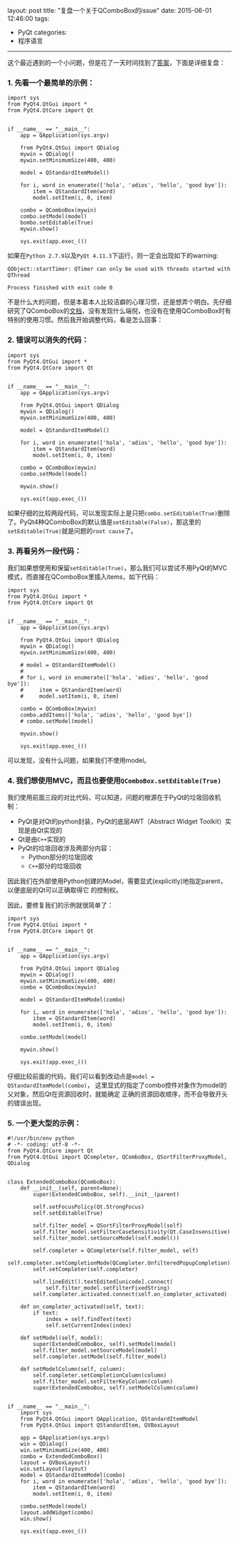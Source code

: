 layout: post
title: "复盘一个关于QComboBox的issue"
date: 2015-06-01 12:46:00
tags:
- PyQt
categories:
- 程序语言

---

这个最近遇到的一个小问题，但是花了一天时间找到了[答案](http://stackoverflow.com/questions/19887777/error-in-model-view-implemention-of-gui-in-pyqt)，下面是详细复盘：


### 1. 先看一个最简单的示例：

```
import sys
from PyQt4.QtGui import *
from PyQt4.QtCore import Qt


if __name__ == "__main__":
    app = QApplication(sys.argv)

    from PyQt4.QtGui import QDialog
    mywin = QDialog()
    mywin.setMinimumSize(400, 400)

    model = QStandardItemModel()

    for i, word in enumerate(['hola', 'adios', 'hello', 'good bye']):
        item = QStandardItem(word)
        model.setItem(i, 0, item)

    combo = QComboBox(mywin)
    combo.setModel(model)
    bombo.setEditable(True)
    mywin.show()

    sys.exit(app.exec_())
```

如果在`Python 2.7.9`以及`PyQt 4.11.3`下运行，则一定会出现如下的warning:

```
QObject::startTimer: QTimer can only be used with threads started with QThread

Process finished with exit code 0
```

不是什么大的问题，但是本着本人比较洁癖的心理习惯，还是想弄个明白。先仔细研究了QComboBox的[文档](http://doc.qt.io/qt-4.8/qcombobox.html)，没有发现什么端倪，也没有在使用QComboBox时有特别的使用习惯。然后我开始调整代码，看是怎么回事：

### 2. 错误可以消失的代码：

```
import sys
from PyQt4.QtGui import *
from PyQt4.QtCore import Qt


if __name__ == "__main__":
    app = QApplication(sys.argv)

    from PyQt4.QtGui import QDialog
    mywin = QDialog()
    mywin.setMinimumSize(400, 400)

    model = QStandardItemModel()

    for i, word in enumerate(['hola', 'adios', 'hello', 'good bye']):
        item = QStandardItem(word)
        model.setItem(i, 0, item)

    combo = QComboBox(mywin)
    combo.setModel(model)

    mywin.show()

    sys.exit(app.exec_())
```

如果仔细的比较两段代码，可以发现实际上是只把`combo.setEditable(True)`删除了。PyQt4种QComboBox的默认值是`setEditable(False)`，那这里的`setEditable(True)`就是问题的`root cause`了。

### 3. 再看另外一段代码：

我们如果想使用和保留`setEditable(True)`，那么我们可以尝试不用PyQt的MVC模式，而直接在QComboBox里插入items，如下代码：

```
import sys
from PyQt4.QtGui import *
from PyQt4.QtCore import Qt


if __name__ == "__main__":
    app = QApplication(sys.argv)

    from PyQt4.QtGui import QDialog
    mywin = QDialog()
    mywin.setMinimumSize(400, 400)

    # model = QStandardItemModel()
    #
    # for i, word in enumerate(['hola', 'adios', 'hello', 'good bye']):
    #     item = QStandardItem(word)
    #     model.setItem(i, 0, item)

    combo = QComboBox(mywin)
    combo.addItems(['hola', 'adios', 'hello', 'good bye'])
    # combo.setModel(model)

    mywin.show()

    sys.exit(app.exec_())
```

可以发现，没有什么问题，如果我们不使用model。

### 4. 我们想使用MVC，而且也要使用`QComboBox.setEditable(True)`

我们使用前面三段的对比代码，可以知道，问题的根源在于PyQt的垃圾回收机制：
- PyQt是对Qt的python封装，PyQt的底层AWT（Abstract Widget Toolkit）实现是由Qt实现的
- Qt是由`C++`实现的
- PyQt的垃圾回收涉及两部分内容：
    - Python部分的垃圾回收
    - `C++`部分的垃圾回收

因此我们在外部使用Python创建的Model，需要显式(explicitly)地指定parent，以便底层的Qt可以正确取得它
的控制权。

因此，要修复我们的示例就很简单了：

```
import sys
from PyQt4.QtGui import *
from PyQt4.QtCore import Qt


if __name__ == "__main__":
    app = QApplication(sys.argv)

    from PyQt4.QtGui import QDialog
    mywin = QDialog()
    mywin.setMinimumSize(400, 400)
    combo = QComboBox(mywin)

    model = QStandardItemModel(combo)

    for i, word in enumerate(['hola', 'adios', 'hello', 'good bye']):
        item = QStandardItem(word)
        model.setItem(i, 0, item)

    combo.setModel(model)

    mywin.show()

    sys.exit(app.exec_())
```

仔细比较前面的代码，我们可以看到改动点是`model = QStandardItemModel(combo)`，
这里显式的指定了combo控件对象作为model的父对象，然后Qt在资源回收时，就能确定
正确的资源回收顺序，而不会导致开头的错误出现。

### 5. 一个更大型的示例：

```
#!/usr/bin/env python
# -*- coding: utf-8 -*-
from PyQt4.QtCore import Qt
from PyQt4.QtGui import QCompleter, QComboBox, QSortFilterProxyModel, QDialog


class ExtendedComboBox(QComboBox):
    def __init__(self, parent=None):
        super(ExtendedComboBox, self).__init__(parent)

        self.setFocusPolicy(Qt.StrongFocus)
        self.setEditable(True)

        self.filter_model = QSortFilterProxyModel(self)
        self.filter_model.setFilterCaseSensitivity(Qt.CaseInsensitive)
        self.filter_model.setSourceModel(self.model())

        self.completer = QCompleter(self.filter_model, self)
        self.completer.setCompletionMode(QCompleter.UnfilteredPopupCompletion)
        self.setCompleter(self.completer)

        self.lineEdit().textEdited[unicode].connect(
            self.filter_model.setFilterFixedString)
        self.completer.activated.connect(self.on_completer_activated)

    def on_completer_activated(self, text):
        if text:
            index = self.findText(text)
            self.setCurrentIndex(index)

    def setModel(self, model):
        super(ExtendedComboBox, self).setModel(model)
        self.filter_model.setSourceModel(model)
        self.completer.setModel(self.filter_model)

    def setModelColumn(self, column):
        self.completer.setCompletionColumn(column)
        self.filter_model.setFilterKeyColumn(column)
        super(ExtendedComboBox, self).setModelColumn(column)


if __name__ == "__main__":
    import sys
    from PyQt4.QtGui import QApplication, QStandardItemModel
    from PyQt4.QtGui import QStandardItem, QVBoxLayout

    app = QApplication(sys.argv)
    win = QDialog()
    win.setMinimumSize(400, 400)
    combo = ExtendedComboBox()
    layout = QVBoxLayout()
    win.setLayout(layout)
    model = QStandardItemModel(combo)
    for i, word in enumerate(['hola', 'adios', 'hello', 'good bye']):
        item = QStandardItem(word)
        model.setItem(i, 0, item)

    combo.setModel(model)
    layout.addWidget(combo)
    win.show()

    sys.exit(app.exec_())
```
